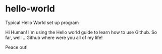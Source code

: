 # hello-world
Typical Hello World set up program

Hi Human!
I'm using the Hello world guide to learn how to use Github.
So far, well .. Github where were you all of my life!

Peace out!
